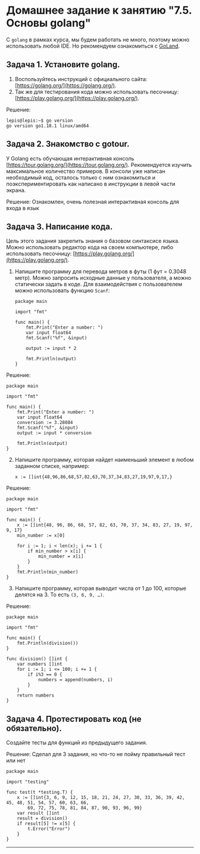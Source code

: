 # Домашнее задание к занятию "7.5. Основы golang"

С `golang` в рамках курса, мы будем работать не много, поэтому можно использовать любой IDE. 
Но рекомендуем ознакомиться с [GoLand](https://www.jetbrains.com/ru-ru/go/).  

## Задача 1. Установите golang.
1. Воспользуйтесь инструкций с официального сайта: [https://golang.org/](https://golang.org/).
2. Так же для тестирования кода можно использовать песочницу: [https://play.golang.org/](https://play.golang.org/).  

Решение:  
```
lepis@lepis:~$ go version
go version go1.18.1 linux/amd64

```

## Задача 2. Знакомство с gotour.
У Golang есть обучающая интерактивная консоль [https://tour.golang.org/](https://tour.golang.org/). 
Рекомендуется изучить максимальное количество примеров. В консоли уже написан необходимый код, 
осталось только с ним ознакомиться и поэкспериментировать как написано в инструкции в левой части экрана.  

Решение: Ознакомлен, очень полезная интерактивная консоль для входа в язык

## Задача 3. Написание кода. 
Цель этого задания закрепить знания о базовом синтаксисе языка. Можно использовать редактор кода 
на своем компьютере, либо использовать песочницу: [https://play.golang.org/](https://play.golang.org/).

1. Напишите программу для перевода метров в футы (1 фут = 0.3048 метр). Можно запросить исходные данные 
у пользователя, а можно статически задать в коде.
    Для взаимодействия с пользователем можно использовать функцию `Scanf`:
    ```
    package main
    
    import "fmt"
    
    func main() {
        fmt.Print("Enter a number: ")
        var input float64
        fmt.Scanf("%f", &input)
    
        output := input * 2
    
        fmt.Println(output)    
    }
    ```  
Решение:  

```
package main

import "fmt"

func main() {
	fmt.Print("Enter a number: ")
	var input float64
	conversion := 3.28084
	fmt.Scanf("%f", &input)
	output := input * conversion

	fmt.Println(output)
}
```
 
2. Напишите программу, которая найдет наименьший элемент в любом заданном списке, например:
    ```
    x := []int{48,96,86,68,57,82,63,70,37,34,83,27,19,97,9,17,}
    ```
Решение:  
```
package main

import "fmt"

func main() {
	x := []int{48, 96, 86, 68, 57, 82, 63, 70, 37, 34, 83, 27, 19, 97, 9, 17}
	min_number := x[0]

	for i := 1; i < len(x); i += 1 {
		if min_number > x[i] {
			min_number = x[i]
		}
	}
	fmt.Println(min_number)
}

```
3. Напишите программу, которая выводит числа от 1 до 100, которые делятся на 3. То есть `(3, 6, 9, …)`.

Решение:  
```
package main

import "fmt"

func main() {
	fmt.Println(division())
}

func division() []int {
	var numbers []int
	for i := 1; i <= 100; i += 1 {
		if i%3 == 0 {
			numbers = append(numbers, i)
		}
	}
	return numbers
}
```

## Задача 4. Протестировать код (не обязательно).

Создайте тесты для функций из предыдущего задания.   

Решение: Сделал для 3 задания, но что-то не пойму правильный тест или нет  

```
package main

import "testing"

func test(t *testing.T) {
	x := []int{3, 6, 9, 12, 15, 18, 21, 24, 27, 30, 33, 36, 39, 42, 45, 48, 51, 54, 57, 60, 63, 66,
		69, 72, 75, 78, 81, 84, 87, 90, 93, 96, 99}
	var result []int
	result = division()
	if result[5] != x[5] {
		t.Error("Error")
	}
}

```
---
